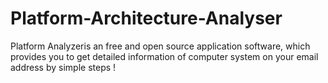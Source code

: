 # Platform-Architecture-Analyser
Platform Analyzeris an free and open source application software, which provides you to get detailed information of computer system on your email address by simple steps !
